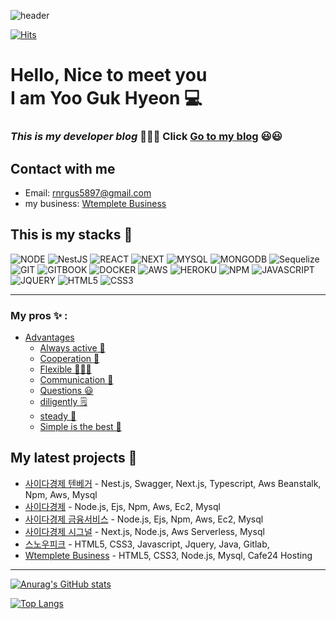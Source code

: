 ![header](https://capsule-render.vercel.app/api?type=wave&color=auto&height=300&section=header&text=Gukhyeon%20render&fontSize=90)


[![Hits](https://hits.seeyoufarm.com/api/count/incr/badge.svg?url=https%3A%2F%2Fgithub.com%2Fyoogukhyeon&count_bg=%2379C83D&title_bg=%23555555&icon=iata.svg&icon_color=%23E7E7E7&title=hits&edge_flat=true)](https://hits.seeyoufarm.com)    

# **Hello, Nice to meet you <br /> I am Yoo Guk Hyeon 💻**

### *This is my developer blog* 👨🏽‍💻  **Click** [Go to my blog](https://cometruedream.tistory.com/) 😃😃

## Contact with me 
* Email: rnrgus5897@gmail.com
* my business: [Wtemplete Business](https://wtemplete.shop/)

## This is my stacks 🤖
![NODE](https://img.shields.io/badge/-node.js-026e00?style=for-the-badge&logo=node.js&logoColor=ffffff)
![NestJS](https://img.shields.io/badge/nestjs-%23E0234E.svg?style=for-the-badge&logo=nestjs&logoColor=white)
![REACT](https://img.shields.io/badge/-react-61dafb?style=for-the-badge&logo=react&logoColor=ffffff)
![NEXT](https://img.shields.io/badge/-next.js-000000?style=for-the-badge&logo=next.js&logoColor=ffffff)
![MYSQL](https://img.shields.io/badge/-mysql-3E6E93?style=for-the-badge&logo=mysql&logoColor=ffffff)
![MONGODB](https://img.shields.io/badge/-mongodb-ffffff?style=for-the-badge&logo=mongodb&logoColor=026e00)
![Sequelize](https://img.shields.io/badge/Sequelize-52B0E7?style=for-the-badge&logo=Sequelize&logoColor=white)
![GIT](https://img.shields.io/badge/-github-000000?style=for-the-badge&logo=git&logoColor=ffffff)
![GITBOOK](https://img.shields.io/badge/-gitbook-000000?style=for-the-badge&logo=git&logoColor=ffffff)
![DOCKER](https://img.shields.io/badge/-Docker-46a2f1?style=for-the-badge&logo=Docker&logoColor=ffffff)
![AWS](https://img.shields.io/badge/-AWS-ec7211?style=for-the-badge&logo=aws&logoColor=026e00)
![HEROKU](https://img.shields.io/badge/-HEROKU-79589F?style=for-the-badge&logo=HEROKU&logoColor=ffffff)
![NPM](https://img.shields.io/badge/-NPM-ffffff?style=for-the-badge&logo=NPM&logoColor=ffffff)
![JAVASCRIPT](https://img.shields.io/badge/-javascript-23F7DF1C?style=for-the-badge&logo=javascript&logoColor=ffffff)
![JQUERY](https://img.shields.io/badge/-jquery-ffffff?style=for-the-badge&logo=jquery&logoColor=ff00ff)
![HTML5](https://img.shields.io/badge/-HTML5-F05032?style=for-the-badge&logo=html5&logoColor=ffffff)
![CSS3](https://img.shields.io/badge/-CSS3-007ACC?style=for-the-badge&logo=CSS3&logoColor=ffffff)

---
### My pros ✨ :
  - [Advantages](#categories)
      - [Always active 🤖](#github-actions-)
      - [Cooperation 🚀](#game-mode-)
      - [Flexible 👨🏽‍💻](#code-mode-)
      - [Communication 💫](#dynamic-realtime-)
      - [Questions 😃](#a-little-bit-of-everything-)
      - [diligently 🗒](#descriptive-)
      - [steady 🤗](#simple-but-innovative-ones-)
      - [Simple is the best 🎰](#typing-mode-)
  
## My latest projects 🤗
- [사이다경제 텐베거](https://tenbagger.cidermics.com/) - Nest.js, Swagger, Next.js, Typescript, Aws Beanstalk, Npm, Aws, Mysql
- [사이다경제](https://cidermics.com/) - Node.js, Ejs, Npm, Aws, Ec2, Mysql
- [사이다경제 금융서비스](https://finance.cidermics.com/apply) - Node.js, Ejs, Npm, Aws, Ec2, Mysql
- [사이다경제 시그널](https://signal.cidermics.com/) - Next.js, Node.js, Aws Serverless, Mysql 
- [스노우피크](https://www.snowpeak.co.kr/main.do) - HTML5, CSS3, Javascript, Jquery, Java, Gitlab, 
- [Wtemplete Business](https://wtemplete.shop/) - HTML5, CSS3, Node.js, Mysql, Cafe24 Hosting 
---

[![Anurag's GitHub stats](https://github-readme-stats.vercel.app/api?username=yoogukhyeon&layout=compact&theme=transparent)](https://github.com/yoogukhyeon/github-readme-stats)

[![Top Langs](https://github-readme-stats.vercel.app/api/top-langs/?username=yoogukhyeon&layout=compact&theme=tokyonight)](https://github.com/yoogukhyeon/github-readme-stats)
